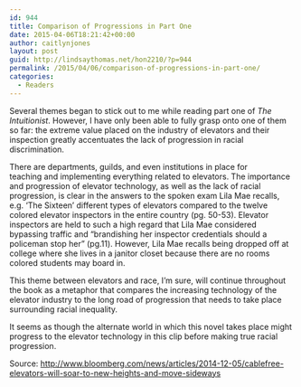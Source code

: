 ```yaml
---
id: 944
title: Comparison of Progressions in Part One
date: 2015-04-06T18:21:42+00:00
author: caitlynjones
layout: post
guid: http://lindsaythomas.net/hon2210/?p=944
permalink: /2015/04/06/comparison-of-progressions-in-part-one/
categories:
  - Readers
---
```

Several themes began to stick out to me while reading part one of _The Intuitionist_. However, I have only been able to fully grasp onto one of them so far: the extreme value placed on the industry of elevators and their inspection greatly accentuates the lack of progression in racial discrimination.

There are departments, guilds, and even institutions in place for teaching and implementing everything related to elevators. The importance and progression of elevator technology, as well as the lack of racial progression, is clear in the answers to the spoken exam Lila Mae recalls, e.g. &#8216;The Sixteen&#8217; different types of elevators compared to the twelve colored elevator inspectors in the entire country (pg. 50-53). Elevator inspectors are held to such a high regard that Lila Mae considered bypassing traffic and &#8220;brandishing her inspector credentials should a policeman stop her&#8221; (pg.11). However, Lila Mae recalls being dropped off at college where she lives in a janitor closet because there are no rooms colored students may board in.

This theme between elevators and race, I&#8217;m sure, will continue throughout the book as a metaphor that compares the increasing technology of the elevator industry to the long road of progression that needs to take place surrounding racial inequality.

It seems as though the alternate world in which this novel takes place might progress to the elevator technology in this clip before making true racial progression.



Source: http://www.bloomberg.com/news/articles/2014-12-05/cablefree-elevators-will-soar-to-new-heights-and-move-sideways